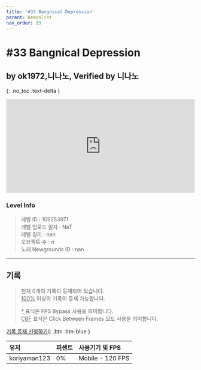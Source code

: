 ```yaml
---   
title: '#33 Bangnical Depression'   
parent: Demonlist   
nav_order: 33   
---
```

# #33 Bangnical Depression   
## by ok1972,니나노, Verified by 니나노   
{: .no_toc .text-delta }   
<p>
<iframe allow="accelerometer; autoplay; clipboard-write; encrypted-media; gyroscope; picture-in-picture" allowfullscreen="true" frameborder="0" height="250px" src="https://www.youtube.com/embed/FDoGLeoirds" width="100%"></iframe>
</p>

### Level Info
> 레벨 ID : 109253971   
> 레벨 업로드 일자 : NaT   
> 레벨 길이 : nan   
> 오브젝트 수 : n   
> 노래 Newgrounds ID : nan   




---

## 기록   

> 현재 0개의 기록이 등재되어 있습니다.  
> <U>100%</U> 이상의 기록이 등재 가능합니다. 
>    
> <U>*</U> 표식은 FPS Bypass 사용을 의미합니다.   
> <U>CBF</U>  표식은 Click Between Frames 모드 사용을 의미합니다.   

[기록 등재 신청하기](https://gmdquackforum.site/submit.html){: .btn .btn-blue }   

| 유저         | 퍼센트             | 사용기기 및 FPS |   
|:-------------|:------------------|:---------------|   
| koriyaman123  | 0%               | Mobile - 120 FPS |   
